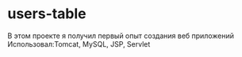 # users-table
В этом проекте я получил первый опыт создания веб приложений 
Использовал:Tomcat, MySQL, JSP, Servlet

